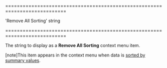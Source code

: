 <!--**
/*-------------------------------------------
    Auto-generated file. Do not modify.
-------------------------------------------

**-->
===========================================================================
<!--default-->'Remove All Sorting'<!--/default-->
<!--type-->string<!--/type-->
===========================================================================

<!--shortDescription-->
The string to display as a **Remove All Sorting** context menu item.
<!--/shortDescription-->

<!--fullDescription-->
[note]This item appears in the context menu when data is [sorted by summary values](/Documentation/ApiReference/UI_Widgets/dxPivotGrid/Configuration/#allowSortingBySummary).
<!--/fullDescription-->